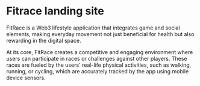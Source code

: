 # Fitrace landing site

FitRace is a Web3 lifestyle application that integrates game and social elements, making everyday movement not just beneficial for health but also rewarding in the digital space.

At its core, FitRace creates a competitive and engaging environment where users can participate in races or challenges against other players. These races are fueled by the users' real-life physical activities, such as walking, running, or cycling, which are accurately tracked by the app using mobile device sensors.



